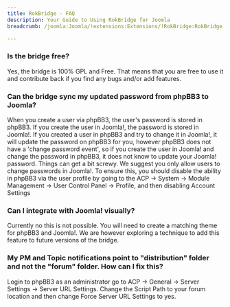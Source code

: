 ```yaml
---
title: RokBridge - FAQ
description: Your Guide to Using RokBridge for Joomla
breadcrumb: /joomla:Joomla/!extensions:Extensions/!RokBridge:RokBridge

---
```


### Is the bridge free?
Yes, the bridge is 100% GPL and Free. That means that you are free to use it and contribute back if you find any bugs and/or add features.

### Can the bridge sync my updated password from phpBB3 to Joomla?
When you create a user via phpBB3, the user's password is stored in phpBB3. If you create the user in Joomla!, the password is stored in Joomla!. If you created a user in phpBB3 and try to change it in Joomla!, it will update the password on phpBB3 for you, however phpBB3 does not have a 'change password event', so if you create the user in Joomla! and change the password in phpBB3, it does not know to update your Joomla! password. Things can get a bit screwy. We suggest you only allow users to change passwords in Joomla!. To ensure this, you should disable the ability in phpBB3 via the user profile by going to the ACP -> System -> Module Management -> User Control Panel -> Profile, and then disabling Account Settings

### Can I integrate with Joomla! visually?
Currently no this is not possible. You will need to create a matching theme for phpBB3 and Joomla!. We are however exploring a technique to add this feature to future versions of the bridge.

### My PM and Topic notifications point to "distribution" folder and not the "forum" folder. How can I fix this?
Login to phpBB3 as an administrator go to ACP -> General -> Server Settings -> Server URL Settings. Change the Script Path to your forum location and then change Force Server URL Settings to yes.